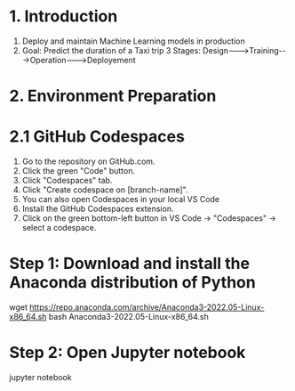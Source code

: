 # 1. Introduction
1. Deploy and maintain Machine Learning models in production
2. Goal: Predict the duration of a Taxi trip
3 Stages: Design--->Training--->Operation--->Deployement

# 2. Environment Preparation
# 2.1 GitHub Codespaces 
1. Go to the repository on GitHub.com.
2. Click the green "Code" button.
3. Click "Codespaces" tab.
4. Click "Create codespace on [branch-name]".
5. You can also open Codespaces in your local VS Code
6. Install the GitHub Codespaces extension.
7. Click on the green bottom-left button in VS Code → "Codespaces" → select a codespace.

# Step 1: Download and install the Anaconda distribution of Python
wget https://repo.anaconda.com/archive/Anaconda3-2022.05-Linux-x86_64.sh
bash Anaconda3-2022.05-Linux-x86_64.sh

# Step 2: Open Jupyter notebook
jupyter notebook

